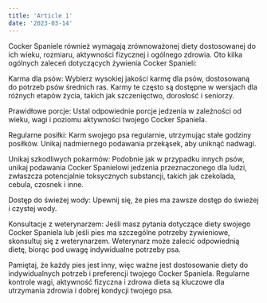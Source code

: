 ```yaml
---
title: 'Article 1'
date: '2023-03-14'
---
```


Cocker Spaniele również wymagają zrównoważonej diety dostosowanej do ich wieku, rozmiaru, aktywności fizycznej i ogólnego zdrowia. Oto kilka ogólnych zaleceń dotyczących żywienia Cocker Spanieli:

Karma dla psów: Wybierz wysokiej jakości karmę dla psów, dostosowaną do potrzeb psów średnich ras. Karmy te często są dostępne w wersjach dla różnych etapów życia, takich jak szczenięctwo, dorosłość i seniorzy.

Prawidłowe porcje: Ustal odpowiednie porcje jedzenia w zależności od wieku, wagi i poziomu aktywności twojego Cocker Spaniela.

Regularne posiłki: Karm swojego psa regularnie, utrzymując stałe godziny posiłków. Unikaj nadmiernego podawania przekąsek, aby uniknąć nadwagi.

Unikaj szkodliwych pokarmów: Podobnie jak w przypadku innych psów, unikaj podawania Cocker Spanielowi jedzenia przeznaczonego dla ludzi, zwłaszcza potencjalnie toksycznych substancji, takich jak czekolada, cebula, czosnek i inne.

Dostęp do świeżej wody: Upewnij się, że pies ma zawsze dostęp do świeżej i czystej wody.

Konsultacje z weterynarzem: Jeśli masz pytania dotyczące diety swojego Cocker Spaniela lub jeśli pies ma szczególne potrzeby żywieniowe, skonsultuj się z weterynarzem. Weterynarz może zalecić odpowiednią dietę, biorąc pod uwagę indywidualne potrzeby psa.

Pamiętaj, że każdy pies jest inny, więc ważne jest dostosowanie diety do indywidualnych potrzeb i preferencji twojego Cocker Spaniela. Regularne kontrole wagi, aktywność fizyczna i zdrowa dieta są kluczowe dla utrzymania zdrowia i dobrej kondycji twojego psa.
